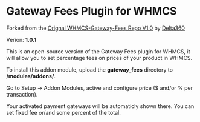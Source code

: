 # Gateway Fees Plugin for WHMCS
Forked from the [Orignal WHMCS-Gateway-Fees Repo V1.0](https://github.com/delta360/WHMCS-Gateway-Fees) by [Delta360](https://github.com/delta360)

Verion: **1.0.1**

This is an open-source version of the Gateway Fees plugin for WHMCS, it will allow you to set percentage fees on prices of your product in WHMCS.

To install this addon module, upload the **gateway_fees** directory to **/modules/addons/**.

Go to Setup -> Addon Modules, active and configure price ($ and/or % per transaction).

Your activated payment gateways will be automaticly shown there. You can set fixed fee or/and some percent of the total.
